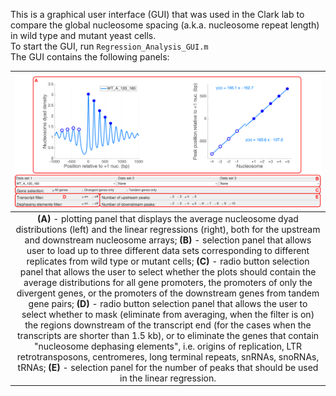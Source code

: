 This is a graphical user interface (GUI) that was used in the Clark lab to compare the global nucleosome spacing (a.k.a. nucleosome repeat length) in wild type and mutant yeast cells.  
To start the GUI, run `Regression_Analysis_GUI.m`  
The GUI contains the following panels:

|![](panels.png)|
|:--:| 
| **(A)** - plotting panel that displays the average nucleosome dyad distributions (left) and the linear regressions (right), both for the upstream and downstream nucleosome arrays; **(B)** - selection panel that allows user to load up to three different data sets corresponding to different replicates from wild type or mutant cells; **(C)** - radio button selection panel that allows the user to select whether the plots should contain the average distributions for all gene promoters, the promoters of only the divergent genes, or the promoters of the downstream genes from tandem gene pairs; **(D)** - radio button selection panel that allows the user to select whether to mask (eliminate from averaging, when the filter is on) the regions downstream of the transcript end (for the cases when the transcripts are shorter than 1.5 kb), or to eliminate the genes that contain "nucleosome dephasing elements", i.e. origins of replication, LTR retrotransposons, centromeres, long terminal repeats, snRNAs, snoRNAs, tRNAs; **(E)** - selection panel for the number of peaks that should be used in the linear regression. |
